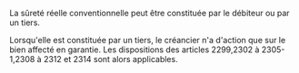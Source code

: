   

La sûreté réelle conventionnelle peut être constituée par le débiteur ou par un tiers.   

  
Lorsqu'elle est constituée par un tiers, le créancier n'a d'action que sur le bien affecté en garantie. Les dispositions des articles 2299,2302 à 2305-1,2308 à 2312 et 2314 sont alors applicables.


  
